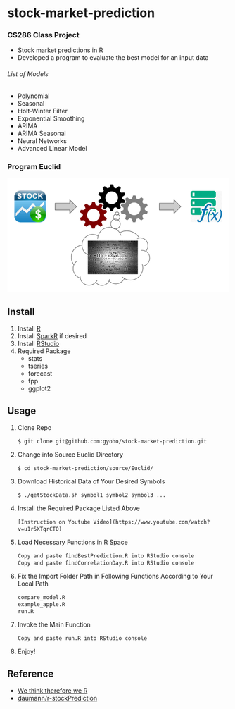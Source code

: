 # stock-market-prediction
### CS286 Class Project
- Stock market predictions in R
- Developed a program to evaluate the best model for an input data


###### List of Models
* Polynomial
* Seasonal
* Holt-Winter Filter
* Exponential Smoothing
* ARIMA
* ARIMA Seasonal
* Neural Networks
* Advanced Linear Model

### Program Euclid
![Euclid](https://github.com/gyoho/stock-market-prediction/blob/master/document/Euclid.png?raw=true)

## Install
1. Install [R](http://www.r-project.org/)
2. Install [SparkR](https://amplab-extras.github.io/SparkR-pkg/) if desired
3. Install [RStudio](http://www.rstudio.com/products/rstudio/download/)
4. Required Package
    * stats
    * tseries
    * forecast
    * fpp
    * ggplot2

## Usage
1. Clone Repo

    ```
    $ git clone git@github.com:gyoho/stock-market-prediction.git
    ```
2. Change into Source Euclid Directory

    ```
    $ cd stock-market-prediction/source/Euclid/
    ```
3. Download Historical Data of Your Desired Symbols

    ```
    $ ./getStockData.sh symbol1 symbol2 symbol3 ...
    ```
4. Install the Required Package Listed Above

    ```
    [Instruction on Youtube Video](https://www.youtube.com/watch?v=u1r5XTqrCTQ)
    ```
5. Load Necessary Functions in R Space

    ```
    Copy and paste findBestPrediction.R into RStudio console
    Copy and paste findCorrelationDay.R into RStudio console
    ```
6. Fix the Import Folder Path in Following Functions According to Your Local Path
	
	```
	compare_model.R
	example_apple.R
	run.R
	```
7. Invoke the Main Function

    ```
    Copy and paste run.R into RStudio console
    ```
8. Enjoy!

## Reference
* [We think therefore we R](http://programming-r-pro-bro.blogspot.in/search/label/auto%20correlation%20function)
* [daumann/r-stockPrediction](https://github.com/daumann/r-stockPrediction)
